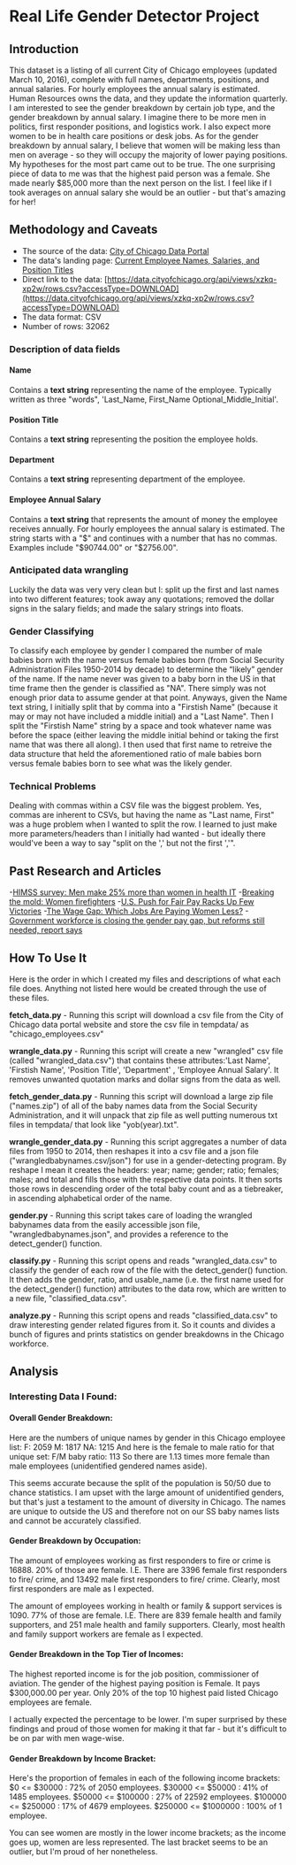# Real Life Gender Detector Project

## Introduction

This dataset is a listing of all current City of Chicago employees (updated March 10, 2016), complete with full names, departments, positions, and annual salaries. For hourly employees the annual salary is estimated. Human Resources owns the data, and they update the information quarterly.
I am interested to see the gender breakdown by certain job type, and the gender breakdown by annual salary. I imagine there to be more men in politics, first responder positions, and logistics work. I also expect more women to be in health care positions or desk jobs. As for the gender breakdown by annual salary, I believe that women will be making less than men on average - so they will occupy the majority of lower paying positions.
My hypotheses for the most part came out to be true. The one surprising piece of data to me was that the highest paid person was a female. She made nearly $85,000 more than the next person on the list. I feel like if I took averages on annual salary she would be an outlier - but that's amazing for her!


## Methodology and Caveats

- The source of the data: [City of Chicago Data Portal](https://data.cityofchicago.org)
- The data's landing page: [Current Employee Names, Salaries, and Position Titles](https://data.cityofchicago.org/Administration-Finance/Current-Employee-Names-Salaries-and-Position-Title/xzkq-xp2w)
- Direct link to the data: [https://data.cityofchicago.org/api/views/xzkq-xp2w/rows.csv?accessType=DOWNLOAD](https://data.cityofchicago.org/api/views/xzkq-xp2w/rows.csv?accessType=DOWNLOAD)
- The data format: CSV
- Number of rows: 32062

### Description of data fields

#### Name

Contains a __text string__ representing the name of the employee. Typically written as three "words", 'Last_Name, First_Name Optional_Middle_Initial'.


#### Position Title

Contains a __text string__ representing the position the employee holds.


#### Department

Contains a __text string__ representing department of the employee.


#### Employee Annual Salary

Contains a __text string__ that represents the amount of money the employee receives annually. For hourly employees the annual salary is estimated. The string starts with a "$" and continues with a number that has no commas. Examples include "$90744.00" or "$2756.00".



### Anticipated data wrangling

Luckily the data was very very clean but I: split up the first and last names into two different features; took away any quotations; removed the dollar signs in the salary fields; and made the salary strings into floats.

### Gender Classifying

To classify each employee by gender I compared the number of male babies born with the name versus female babies born (from Social Security Administration Files 1950-2014 by decade) to determine the “likely” gender of the name. If the name never was given to a baby born in the US in that time frame then the gender is classified as "NA". There simply was not enough prior data to assume gender at that point. Anyways, given the Name text string, I initially split that by comma into a "Firstish Name" (because it may or may not have included a middle initial) and a "Last Name". Then I split the "Firstish Name" string by a space and took whatever name was before the space (either leaving the middle initial behind or taking the first name that was there all along). I then used that first name to retreive the data structure that held the aforementioned ratio of male babies born versus female babies born to see what was the likely gender.

### Technical Problems

Dealing with commas within a CSV file was the biggest problem. Yes, commas are inherent to CSVs, but having the name as "Last name, First" was a huge problem when I wanted to split the row. I learned to just make more parameters/headers than I initially had wanted - but ideally there would've been a way to say "split on the ',' but not the first ','".

## Past Research and Articles

-[HIMSS survey: Men make 25% more than women in health IT](http://www.federaltimes.com/story/government/management/hr/health/2016/03/02/himss-survey-finds-men-make-25-percent-more-than-women-healthcare/81198036/)
-[Breaking the mold: Women firefighters](http://fox21news.com/2016/02/19/breaking-the-mold-women-fire-fighters/)
-[U.S. Push for Fair Pay Racks Up Few Victories](http://www.wsj.com/articles/u-s-push-for-fair-pay-racks-up-few-victories-1458065433)
-[The Wage Gap: Which Jobs Are Paying Women Less?](http://www.forbes.com/sites/shreyaagarwal/2016/03/08/the-wage-gap-which-jobs-are-paying-women-less/#b2558be5998e)
-[Government workforce is closing the gender pay gap, but reforms still needed, report says](https://www.washingtonpost.com/politics/government-workforce-is-closing-the-gender-pay-gap-but-reforms-still-needed-report-says/2014/04/13/59281484-c1b2-11e3-b574-f8748871856a_story.html)


## How To Use It

Here is the order in which I created my files and descriptions of what each file does. Anything not listed here would be created through the use of these files. 

__fetch_data.py__ - Running this script will download a csv file from the City of Chicago data portal website and store the csv file in tempdata/ as "chicago_employees.csv"

__wrangle_data.py__ - Running this script will create a new "wrangled" csv file (called "wrangled_data.csv") that contains these attributes:'Last Name', 'Firstish Name', 'Position Title', 'Department' , 'Employee Annual Salary'. It removes unwanted quotation marks and dollar signs from the data as well.

__fetch_gender_data.py__ - Running this script will download a large zip file ("names.zip") of all of the baby names data from the Social Security Administration, and it will unpack that zip file as well putting numerous txt files in tempdata/ that look like "yob(year).txt".

__wrangle_gender_data.py__ - Running this script aggregates a number of data files from 1950 to 2014, then reshapes it into a csv file and a json file ("wrangledbabynames.csv/json") for use in a gender-detecting program. By reshape I mean it creates the headers: year; name; gender; ratio; females; males; and total and fills those with the respective data points. It then sorts those rows in descending order of the total baby count and as a tiebreaker, in ascending alphabetical order of the name.
 
__gender.py__ - Running this script takes care of loading the wrangled babynames data from the easily accessible json file, "wrangledbabynames.json", and provides a reference to the detect_gender() function. 

__classify.py__ - Running this script opens and reads "wrangled_data.csv" to classify the gender of each row of the file with the detect_gender() function. It then adds the gender, ratio, and usable_name (i.e. the first name used for the detect_gender() function) attributes to the data row, which are written to a new file, "classified_data.csv".

__analyze.py__ - Running this script opens and reads "classified_data.csv" to draw interesting gender related figures from it. So it counts and divides a bunch of figures and prints statistics on gender breakdowns in the Chicago workforce.

## Analysis

### Interesting Data I Found:

#### Overall Gender Breakdown:

Here are the numbers of unique names by gender in this Chicago employee list:
F:   2059 M:   1817 NA:   1215
And here is the female to male ratio for that unique set:
F/M baby ratio: 113
So there are 1.13 times more female than male employees (unidentified gendered names aside).

This seems accurate because the split of the population is 50/50 due to chance statistics. I am upset with the large amount of unidentified genders, but that's just a testament to the amount of diversity in Chicago. The names are unique to outside the US and therefore not on our SS baby names lists and cannot be accurately classified.
 
#### Gender Breakdown by Occupation:

The amount of employees working as first responders to fire or crime is 16888.
20% of those are female.
I.E. There are 3396 female first responders to fire/ crime, and 13492 male first responders to fire/ crime.
Clearly, most first responders are male as I expected.

The amount of employees working in health or family & support services is 1090.
77% of those are female.
I.E. There are 839 female health and family supporters, and 251 male health and family supporters.
Clearly, most health and family support workers are female as I expected.

#### Gender Breakdown in the Top Tier of Incomes:
 
The highest reported income is for the job position, commissioner of aviation. The gender of the highest paying position is Female. It pays $300,000.00 per year.
Only 20% of the top 10 highest paid listed Chicago employees are female.

I actually expected the percentage to be lower. I'm super surprised by these findings and proud of those women for making it that far - but it's difficult to be on par with men wage-wise.

#### Gender Breakdown by Income Bracket:
 
Here's the proportion of females in each of the following income brackets:
$0 <= $30000        :      72% of 2050 employees.
$30000 <= $50000    :      41% of 1485 employees.
$50000 <= $100000   :      27% of 22592 employees.
$100000 <= $250000  :      17% of 4679 employees.
$250000 <= $1000000 :      100% of 1 employee.

You can see women are mostly in the lower income brackets; as the income goes up, women are less represented. The last bracket seems to be an outlier, but I'm proud of her nonetheless.

